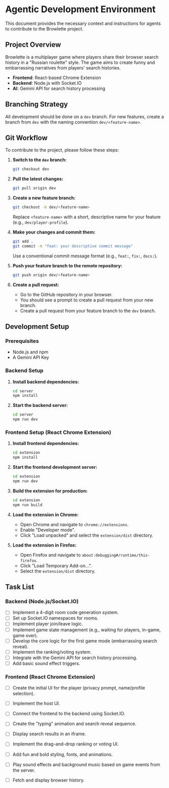 # Agentic Development Environment

This document provides the necessary context and instructions for agents to contribute to the Browlette project.

## Project Overview

Browlette is a multiplayer game where players share their browser search history in a "Russian roulette" style. The game aims to create funny and embarrassing narratives from players' search histories.

- **Frontend**: React-based Chrome Extension
- **Backend**: Node.js with Socket.IO
- **AI**: Gemini API for search history processing

## Branching Strategy

All development should be done on a `dev` branch. For new features, create a branch from `dev` with the naming convention `dev/<feature-name>`.

## Git Workflow

To contribute to the project, please follow these steps:

1.  **Switch to the `dev` branch:**
    ```bash
    git checkout dev
    ```
2.  **Pull the latest changes:**
    ```bash
    git pull origin dev
    ```
3.  **Create a new feature branch:**
    ```bash
    git checkout -b dev/<feature-name>
    ```
    Replace `<feature-name>` with a short, descriptive name for your feature (e.g., `dev/player-profile`).

4.  **Make your changes and commit them:**
    ```bash
    git add .
    git commit -m "feat: your descriptive commit message"
    ```
    Use a conventional commit message format (e.g., `feat:`, `fix:`, `docs:`).

5.  **Push your feature branch to the remote repository:**
    ```bash
    git push origin dev/<feature-name>
    ```

6.  **Create a pull request:**
    - Go to the GitHub repository in your browser.
    - You should see a prompt to create a pull request from your new branch.
    - Create a pull request from your feature branch to the `dev` branch.

## Development Setup

### Prerequisites

- Node.js and npm
- A Gemini API Key

### Backend Setup

1.  **Install backend dependencies:**
    ```bash
    cd server
    npm install
    ```
2.  **Start the backend server:**
    ```bash
    cd server
    npm run dev
    ```

### Frontend Setup (React Chrome Extension)

1.  **Install frontend dependencies:**
    ```bash
    cd extension
    npm install
    ```
2.  **Start the frontend development server:**
    ```bash
    cd extension
    npm run dev
    ```
3.  **Build the extension for production:**
    ```bash
    cd extension
    npm run build
    ```
4.  **Load the extension in Chrome:**
    - Open Chrome and navigate to `chrome://extensions`.
    - Enable "Developer mode".
    - Click "Load unpacked" and select the `extension/dist` directory.

5.  **Load the extension in Firefox:**
    - Open Firefox and navigate to `about:debugging#/runtime/this-firefox`.
    - Click "Load Temporary Add-on...".
    - Select the `extension/dist` directory.

## Task List

### Backend (Node.js/Socket.IO)

- [ ] Implement a 4-digit room code generation system.
- [ ] Set up Socket.IO namespaces for rooms.
- [ ] Implement player join/leave logic.
- [ ] Implement game state management (e.g., waiting for players, in-game, game over).
- [ ] Develop the core logic for the first game mode (embarrassing search reveal).
- [ ] Implement the ranking/voting system.
- [ ] Integrate with the Gemini API for search history processing.
- [ ] Add basic sound effect triggers.

### Frontend (React Chrome Extension)

- [ ] Create the initial UI for the player (privacy prompt, name/profile selection).
- [ ] Implement the host UI.
- [ ] Connect the frontend to the backend using Socket.IO.
- [ ] Create the "typing" animation and search reveal sequence.
- [ ] Display search results in an iframe.
- [ ] Implement the drag-and-drop ranking or voting UI.
- [ ] Add fun and bold styling, fonts, and animations.
- [ ] Play sound effects and background music based on game events from the server.
- [ ] Fetch and display browser history.

